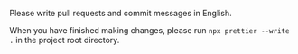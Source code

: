 Please write pull requests and commit messages in English.

When you have finished making changes, please run `npx prettier --write .` in the project root directory.
